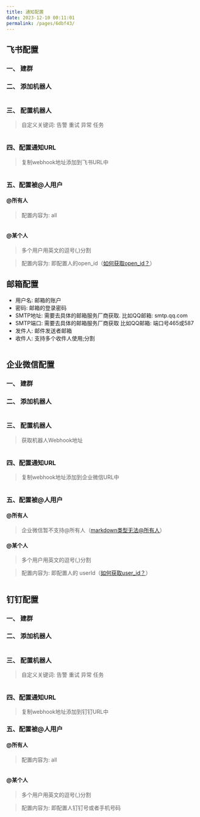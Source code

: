 ```yaml
---
title: 通知配置
date: 2023-12-10 00:11:01
permalink: /pages/6dbf43/
---
```


## 飞书配置
### 一、 建群
### 二、 添加机器人
<img :src="$withBase('/img/feishu_add_reboot.png')" class="no-zoom" style="zoom: 100%;">

### 三、 配置机器人
> 自定义关键词: 告警 重试 异常 任务

<img :src="$withBase('/img/feishu_config_reboot.png')" class="no-zoom" style="zoom: 100%;">

### 四、配置通知URL
> 复制webhook地址添加到飞书URL中
<img :src="$withBase('/img/feishu_add_url.png')" class="no-zoom" style="zoom: 100%;">

### 五、配置被@人用户
#### @所有人
> 配置内容为: all
<img :src="$withBase('/img/feishu_at_all.png')" class="no-zoom" style="zoom: 100%;">

#### @某个人
> 多个用户用英文的逗号(,)分割

> 配置内容为: 即配置人的open_id（[如何获取open_id？](https://open.feishu.cn/document/faq/trouble-shooting/how-to-obtain-openid)）

## 邮箱配置
- 用户名: 邮箱的账户
- 密码: 邮箱的登录密码
- SMTP地址: 需要去具体的邮箱服务厂商获取. 比如QQ邮箱: smtp.qq.com
- SMTP端口: 需要去具体的邮箱服务厂商获取 比如QQ邮箱: 端口号465或587
- 发件人: 邮件发送者邮箱
- 收件人: 支持多个收件人使用;分割

<img :src="$withBase('/img/email_config.png')" class="no-zoom" style="zoom: 100%;">

## 企业微信配置
### 一、 建群
### 二、 添加机器人
<img :src="$withBase('/img/qiyewechat_add_reboot.png')" class="no-zoom" style="zoom: 100%;">

### 三、 配置机器人
> 获取机器人Webhook地址

<img :src="$withBase('/img/qiyewechat_config_reboot.png')" class="no-zoom" style="zoom: 100%;">

### 四、配置通知URL
> 复制webhook地址添加到企业微信URL中

<img :src="$withBase('/img/qiyewechat_add_url.jpg')" class="no-zoom" style="zoom: 100%;">

### 五、配置被@人用户
#### @所有人
> 企业微信暂不支持@所有人（[markdown类型无法@所有人](https://developers.weixin.qq.com/community/develop/doc/000e6a1d374ed05553ab303a25fc00)）

#### @某个人
> 多个用户用英文的逗号(,)分割

> 配置内容为: 即配置人的 userId（[如何获取user_id？](https://developer.work.weixin.qq.com/document/path/90665#userid)）

<img :src="$withBase('/img/qiyewechat_at_x.jpg')" class="no-zoom" style="zoom: 100%;">

## 钉钉配置
### 一、 建群
### 二、 添加机器人
<img :src="$withBase('/img/dingding_add_reboot.png')" class="no-zoom" style="zoom: 100%;">

### 三、 配置机器人
> 自定义关键词: 告警 重试 异常 任务

<img :src="$withBase('/img/dingding_config_reboot.png')" class="no-zoom" style="zoom: 100%;">

### 四、配置通知URL
> 复制webhook地址添加到钉钉URL中

### 五、配置被@人用户
#### @所有人
> 配置内容为: all
<img :src="$withBase('/img/dingding_at_all.png')" class="no-zoom" style="zoom: 100%;">

#### @某个人
> 多个用户用英文的逗号(,)分割

> 配置内容为: 即配置人钉钉号或者手机号码
